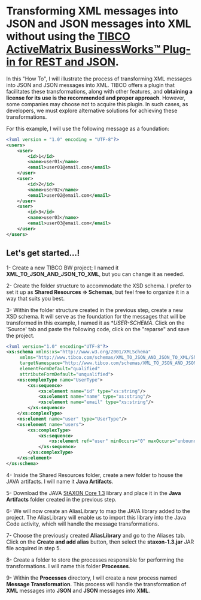 # Transforming XML messages into JSON and JSON messages into XML without using the [TIBCO ActiveMatrix BusinessWorks™ Plug-in for REST and JSON](https://docs.tibco.com/products/tibco-activematrix-businessworks-plug-in-for-rest-and-json-2-1-0).

In this "How To", I will illustrate the process of transforming XML messages into JSON and JSON messages into XML. TIBCO offers a plugin that facilitates these transformations, along with other features, and **obtaining a license for its use is the recommended and proper approach**. However, some companies may choose not to acquire this plugin. In such cases, as developers, we must explore alternative solutions for achieving these transformations.

For this example, I will use the following message as a foundation:


~~~xml
<?xml version = "1.0" encoding = "UTF-8"?>
<users>
	<user>
		<id>1</id>
		<name>user01</name>
		<email>user01@email.com</email>
	</user>
	<user>
		<id>2</id>
		<name>user02</name>
		<email>user02@email.com</email>
	</user>
	<user>
		<id>3</id>
		<name>user03</name>
		<email>user03@email.com</email>
	</user>
</users>
~~~


## Let's get started...!

1- Create a new TIBCO BW project; I named it **XML_TO_JSON_AND_JSON_TO_XML**, but you can change it as needed. 


2- Create the folder structure to accommodate the XSD schema. I prefer to set it up as **Shared Resources => Schemas**, but feel free to organize it in a way that suits you best.


3- Within the folder structure created in the previous step, create a new XSD schema. It will serve as the foundation for the messages that will be transformed in this example, I named it as **USER-SCHEMA*. Click on the 'Source' tab and paste the following code, click on the "reparse" and save the project.

~~~xml
<?xml version="1.0" encoding="UTF-8"?>
<xs:schema xmlns:xs="http://www.w3.org/2001/XMLSchema"
	 xmlns="http://www.tibco.com/schemas/XML_TO_JSON_AND_JSON_TO_XML/Shared Resources/Schemas/Schema.xsd"
	 targetNamespace="http://www.tibco.com/schemas/XML_TO_JSON_AND_JSON_TO_XML/Shared Resources/Schemas/Schema.xsd"
	 elementFormDefault="qualified"
	 attributeFormDefault="unqualified">
	<xs:complexType name="UserType">
		<xs:sequence>
			<xs:element name="id" type="xs:string"/>
			<xs:element name="name" type="xs:string"/>
			<xs:element name="email" type="xs:string"/>
		</xs:sequence>
	</xs:complexType>
	<xs:element name="user" type="UserType"/>
	<xs:element name="users">
		<xs:complexType>
			<xs:sequence>
				<xs:element ref="user" minOccurs="0" maxOccurs="unbounded"/>
			</xs:sequence>
		</xs:complexType>
	</xs:element>
</xs:schema>
~~~



4- Inside the Shared Resources folder, create a new folder to house the JAVA artifacts. I will name it **Java Artifacts**.



5- Download the JAVA [StAXON Core 1.3](https://repo1.maven.org/maven2/de/odysseus/staxon/staxon/1.3/staxon-1.3.jar) library and place it in the **Java Artifacts** folder created in the previous step.



6- We will now create an AliasLibrary to map the JAVA library added to the project. The AliasLibrary will enable us to import this library into the Java Code activity, which will handle the message transformations.



7- Choose the previously created **AliasLibrary** and go to the Aliases tab. Click on the **Create and add alias** button, then select the **staxon-1.3.jar** JAR file acquired in step 5.



8- Create a folder to store the processes responsible for performing the transformations. I will name this folder **Processes**.



9- Within the **Processes** directory, I will create a new process named **Message Transformation**. This process will handle the transformation of **XML** messages into **JSON** and **JSON** messages into **XML**.






